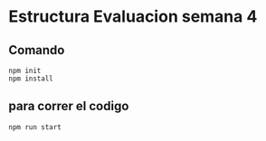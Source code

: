 # Estructura Evaluacion semana 4

##  Comando
```
npm init
npm install
```
## para correr el codigo
```
npm run start
```
